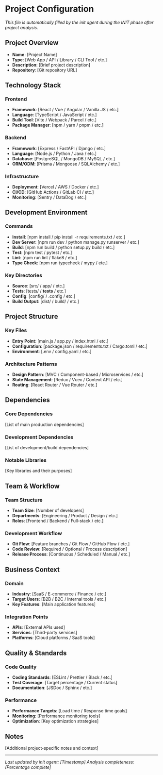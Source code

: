 # Project Configuration

*This file is automatically filled by the init agent during the INIT phase after project analysis.*

## Project Overview
- **Name**: [Project Name]
- **Type**: [Web App / API / Library / CLI Tool / etc.]
- **Description**: [Brief project description]
- **Repository**: [Git repository URL]

## Technology Stack
### Frontend
- **Framework**: [React / Vue / Angular / Vanilla JS / etc.]
- **Language**: [TypeScript / JavaScript / etc.]
- **Build Tool**: [Vite / Webpack / Parcel / etc.]
- **Package Manager**: [npm / yarn / pnpm / etc.]

### Backend
- **Framework**: [Express / FastAPI / Django / etc.]
- **Language**: [Node.js / Python / Java / etc.]
- **Database**: [PostgreSQL / MongoDB / MySQL / etc.]
- **ORM/ODM**: [Prisma / Mongoose / SQLAlchemy / etc.]

### Infrastructure
- **Deployment**: [Vercel / AWS / Docker / etc.]
- **CI/CD**: [GitHub Actions / GitLab CI / etc.]
- **Monitoring**: [Sentry / DataDog / etc.]

## Development Environment
### Commands
- **Install**: [npm install / pip install -r requirements.txt / etc.]
- **Dev Server**: [npm run dev / python manage.py runserver / etc.]
- **Build**: [npm run build / python setup.py build / etc.]
- **Test**: [npm test / pytest / etc.]
- **Lint**: [npm run lint / flake8 / etc.]
- **Type Check**: [npm run typecheck / mypy / etc.]

### Key Directories
- **Source**: [src/ / app/ / etc.]
- **Tests**: [tests/ / __tests__ / etc.]
- **Config**: [config/ / .config / etc.]
- **Build Output**: [dist/ / build/ / etc.]

## Project Structure
### Key Files
- **Entry Point**: [main.js / app.py / index.html / etc.]
- **Configuration**: [package.json / requirements.txt / Cargo.toml / etc.]
- **Environment**: [.env / config.yaml / etc.]

### Architecture Patterns
- **Design Pattern**: [MVC / Component-based / Microservices / etc.]
- **State Management**: [Redux / Vuex / Context API / etc.]
- **Routing**: [React Router / Vue Router / etc.]

## Dependencies
### Core Dependencies
[List of main production dependencies]

### Development Dependencies  
[List of development/build dependencies]

### Notable Libraries
[Key libraries and their purposes]

## Team & Workflow
### Team Structure
- **Team Size**: [Number of developers]
- **Departments**: [Engineering / Product / Design / etc.]
- **Roles**: [Frontend / Backend / Full-stack / etc.]

### Development Workflow
- **Git Flow**: [Feature branches / Git Flow / GitHub Flow / etc.]
- **Code Review**: [Required / Optional / Process description]
- **Release Process**: [Continuous / Scheduled / Manual / etc.]

## Business Context
### Domain
- **Industry**: [SaaS / E-commerce / Finance / etc.]
- **Target Users**: [B2B / B2C / Internal tools / etc.]
- **Key Features**: [Main application features]

### Integration Points
- **APIs**: [External APIs used]
- **Services**: [Third-party services]
- **Platforms**: [Cloud platforms / SaaS tools]

## Quality & Standards
### Code Quality
- **Coding Standards**: [ESLint / Prettier / Black / etc.]
- **Test Coverage**: [Target percentage / Current status]
- **Documentation**: [JSDoc / Sphinx / etc.]

### Performance
- **Performance Targets**: [Load time / Response time goals]
- **Monitoring**: [Performance monitoring tools]
- **Optimization**: [Key optimization strategies]

## Notes
[Additional project-specific notes and context]

---
*Last updated by init agent: [Timestamp]*
*Analysis completeness: [Percentage complete]*